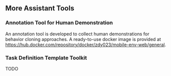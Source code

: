 ## More Assistant Tools

### Annotation Tool for Human Demonstration

An annotation tool is developed to collect human demonstrations for behavior
cloning approaches. A ready-to-use docker image is provided at
<https://hub.docker.com/repository/docker/zdy023/mobile-env-web/general>.

### Task Definition Template Toolkit

TODO
